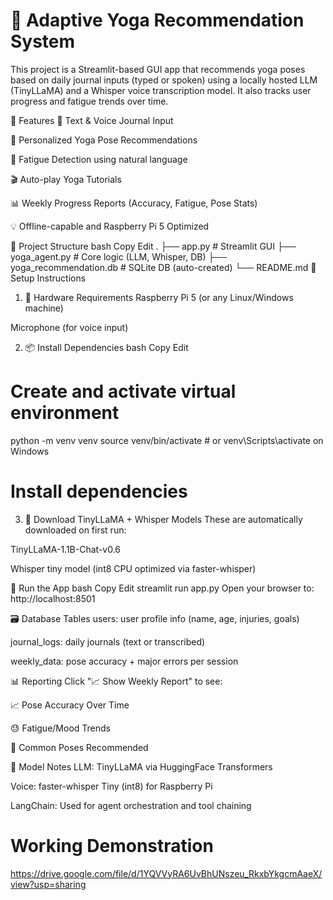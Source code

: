 # 🧘 Adaptive Yoga Recommendation System
This project is a Streamlit-based GUI app that recommends yoga poses based on daily journal inputs (typed or spoken) using a locally hosted LLM (TinyLLaMA) and a Whisper voice transcription model. It also tracks user progress and fatigue trends over time.

🔧 Features
📝 Text & Voice Journal Input

🧘 Personalized Yoga Pose Recommendations

🧠 Fatigue Detection using natural language

🎬 Auto-play Yoga Tutorials

📊 Weekly Progress Reports (Accuracy, Fatigue, Pose Stats)

💡 Offline-capable and Raspberry Pi 5 Optimized

📁 Project Structure
bash
Copy
Edit
.
├── app.py                   # Streamlit GUI
├── yoga_agent.py            # Core logic (LLM, Whisper, DB)
├── yoga_recommendation.db   # SQLite DB (auto-created)
└── README.md
🚀 Setup Instructions
1. 🔌 Hardware Requirements
Raspberry Pi 5 (or any Linux/Windows machine)

Microphone (for voice input)

2. 📦 Install Dependencies
bash
Copy
Edit


# Create and activate virtual environment
python -m venv venv
source venv/bin/activate  # or venv\Scripts\activate on Windows

# Install dependencies
3. 🧠 Download TinyLLaMA + Whisper Models
These are automatically downloaded on first run:

TinyLLaMA-1.1B-Chat-v0.6

Whisper tiny model (int8 CPU optimized via faster-whisper)

🧪 Run the App
bash
Copy
Edit
streamlit run app.py
Open your browser to: http://localhost:8501

🗃️ Database Tables
users: user profile info (name, age, injuries, goals)

journal_logs: daily journals (text or transcribed)

weekly_data: pose accuracy + major errors per session

📊 Reporting
Click "📈 Show Weekly Report" to see:

📈 Pose Accuracy Over Time

😓 Fatigue/Mood Trends

🔁 Common Poses Recommended

🤖 Model Notes
LLM: TinyLLaMA via HuggingFace Transformers

Voice: faster-whisper Tiny (int8) for Raspberry Pi

LangChain: Used for agent orchestration and tool chaining

# Working Demonstration
https://drive.google.com/file/d/1YQVVyRA6UvBhUNszeu_RkxbYkgcmAaeX/view?usp=sharing
